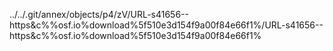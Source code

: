../../.git/annex/objects/p4/zV/URL-s41656--https&c%%osf.io%download%5f510e3d154f9a00f84e66f1%/URL-s41656--https&c%%osf.io%download%5f510e3d154f9a00f84e66f1%